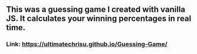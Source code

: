 ## This was a guessing game I created with vanilla JS. It calculates your winning percentages in real time.
### Link: https://ultimatechrisu.github.io/Guessing-Game/
